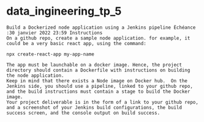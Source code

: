 # data_ingineering_tp_5
    Build a Dockerized node application using a Jenkins pipeline Échéance :30 janvier 2022 23:59 Instructions 
    On a github repo, create a sample node application. for example, it could be a very basic react app, using the command:  
    
    npx create-react-app my-app-name  
    
    The app must be launchable on a docker image. Hence, the project directory should contain a Dockerfile with instructions on building the node application.
    Keep in mind that there exists a Node image on Docker hub.  On the Jenkins side, you should use a pipeline, linked to your github repo, and the build instructions must contain a stage to build the Docker image. 
    Your project deliverable is in the form of a link to your github repo, and a screenshot of your Jenkins build configurations, the build success screen, and the console output on build success.

